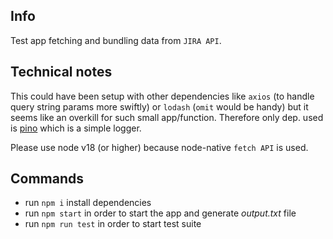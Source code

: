 ## Info

Test app fetching and bundling data from `JIRA API`.

## Technical notes

This could have been setup with other dependencies like `axios` (to handle query string params more swiftly) or `lodash` (`omit` would be handy) but it seems like an overkill for such small app/function.
Therefore only dep. used is [pino](https://www.npmjs.com/package/pino) which is a simple logger.

Please use node v18 (or higher) because node-native `fetch API` is used.

## Commands

- run `npm i` install dependencies
- run `npm start` in order to start the app and generate _output.txt_ file
- run `npm run test` in order to start test suite
